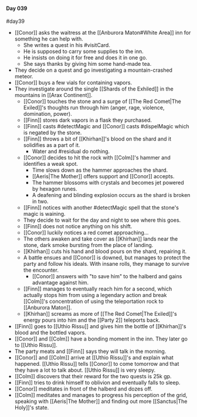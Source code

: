 #### Day 039
#day39 
- [[Conor]] asks the waitress at the [[Anburora Maton#White Area]] inn for something he can help with.
	- She writes a quest in his #visitCard.
	- He is supposed to carry some supplies to the inn.
	- He insists on doing it for free and does it in one go.
	- She says thanks by giving him some hand-made tea.
- They decide on a quest and go investigating a mountain-crashed meteor.
- [[Conor]] buys a few vials for containing vapors.
- They investigate around the single [[Shards of the Exhiled]] in the mountains in [[Arax Continent]].
	- [[Conor]] touches the stone and a surge of [[The Red Comet|The Exiled]]'s thoughts run through him (anger, rage, violence, domination, power).
	- [[Finn]] stores dark vapors in a flask they purchased.
	- [[Finn]] casts #detectMagic and [[Conor]] casts #dispelMagic which is negated by the stone.
	- [[Finn]] throws a bit of [[Khirhan]]'s blood on the shard and it solidifies as a part of it.
		- Water and #residual do nothing.
	- [[Conor]] decides to hit the rock with [[Colm]]'s hammer and identifies a weak spot.
		- Time slows down as the hammer approaches the shard.
		- [[Aeris|The Mother]] offers support and [[Conor]] accepts.
		- The hammer blossoms with crystals and becomes jet powered by hexagon runes.
		- A deafening and blinding explosion occurs as the shard is broken in two.
	- [[Finn]] notices with another #detectMagic spell that the stone's magic is waining.
	- They decide to wait for the day and night to see where this goes.
	- [[Finn]] does not notice anything on his shift.
	- [[Conor]] luckily notices a red comet approaching...
	- The others awaken and take cover as [[Khirhan]] lands near the stone, dark smoke bursting from the place of landing.
	- [[Khirhan]] cuts his hand and blood pours on the shard, repairing it.
	- A battle ensues and [[Conor]] is downed, but manages to protect the party and follow his ideals. With insane rolls, they manage to survive the encounter.
		- [[Conor]] answers with "to save him" to the halberd and gains advantage against him.
	- [[Finn]] manages to eventually reach him for a second, which actually stops him from using a legendary action and break [[Colm]]'s concentration of using the teleportation rock to [[Anburora Maton]].
	- [[Khirhan]] screams as more of [[The Red Comet|The Exiled]]'s energy pours into him and the [[Party 2]] teleports back.
- [[Finn]] goes to [[Uthio Rissu]] and gives him the bottle of [[Khirhan]]'s blood and the bottled vapors.
- [[Conor]] and [[Colm]] have a bonding moment in the inn. They later go to [[Uthio Rissu]].
- The party meats and [[Finn]] says they will talk in the morning.
- [[Conor]] and [[Colm]] arrive at [[Uthio Rissu]]'s and explain what happened. [[Uthio Rissu]] tells [[Conor]] to come tomorrow and that they have a lot to talk about. [[Uthio Rissu]] is very sleepy.
- [[Colm]] discovers that their reward for the two quests is 25k gp.
- [[Finn]] tries to drink himself to oblivion and eventually falls to sleep.
- [[Conor]] meditates in front of the halberd and dozes off.
- [[Colm]] meditates and manages to progress his perception of the grid, speaking with [[Aeris|The Mother]] and finding out more [[Sanctus|The Holy]]'s state.